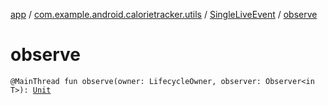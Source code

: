 [app](../../index.md) / [com.example.android.calorietracker.utils](../index.md) / [SingleLiveEvent](index.md) / [observe](./observe.md)

# observe

`@MainThread fun observe(owner: LifecycleOwner, observer: Observer<in T>): `[`Unit`](https://kotlinlang.org/api/latest/jvm/stdlib/kotlin/-unit/index.html)